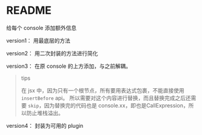 # README

给每个 console 添加额外信息

version1： 用最底层的方法 

version2： 用二次封装的方法进行简化  

version3： 在原 console 的上方添加，与之前解耦。
> tips
> 
> 在 jsx 中，因为只有一个根节点，所有要用表达式包裹，不能直接使用 `insertBefore` api。
> 所以需要对这个内容进行替换，而且替换完成之后还需要 `skip`，因为替换完的代码也是 console.xx，即也是CallExpression，所以防止堆栈溢出。

version4： 封装为可用的 plugin